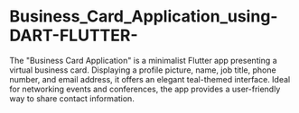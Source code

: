 # Business_Card_Application_using-DART-FLUTTER-
The "Business Card Application" is a minimalist Flutter app presenting a virtual business card. Displaying a profile picture, name, job title, phone number, and email address, it offers an elegant teal-themed interface. Ideal for networking events and conferences, the app provides a user-friendly way to share contact information.

